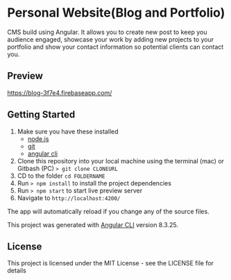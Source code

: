 # Personal Website(Blog and Portfolio)
CMS build using Angular. It allows you to create new post to keep you audience engaged, showcase your work by adding new projects to your portfolio and show your contact information so potential clients can contact you.

## Preview

https://blog-3f7e4.firebaseapp.com/

## Getting Started
1. Make sure you have these installed
	- [node.js](http://nodejs.org/)
	- [git](http://git-scm.com/)
	- [angular cli](http://gulpjs.com/)
2. Clone this repository into your local machine using the terminal (mac) or Gitbash (PC) `> git clone CLONEURL`
3. CD to the folder `cd FOLDERNAME`
4. Run `> npm install` to install the project dependencies
5. Run `> npm start` to start live preview server
6. Navigate to `http://localhost:4200/`

The app will automatically reload if you change any of the source files.

This project was generated with [Angular CLI](https://github.com/angular/angular-cli) version 8.3.25.

## License
This project is licensed under the MIT License - see the LICENSE file for details
